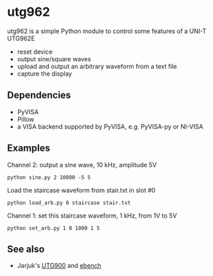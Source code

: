 # utg962

utg962 is a simple Python module to control some features of a UNI-T UTG962E
- reset device
- output sine/square waves
- upload and output an arbitrary waveform from a text file
- capture the display

## Dependencies
- PyVISA
- Pillow
- a VISA backend supported by PyVISA, e.g. PyVISA-py or NI-VISA

## Examples
Channel 2: output a sine wave, 10 kHz, amplitude 5V
```
python sine.py 2 10000 -5 5
```

Load the staircase waveform from stair.txt in slot #0
```
python load_arb.py 0 staircase stair.txt
```

Channel 1: set this staircase waveform, 1 kHz, from 1V to 5V
```
python set_arb.py 1 0 1000 1 5
```

## See also
- Jarjuk's [UTG900](https://github.com/jarjuk/UTG900) and [ebench](https://github.com/jarjuk/ebench)